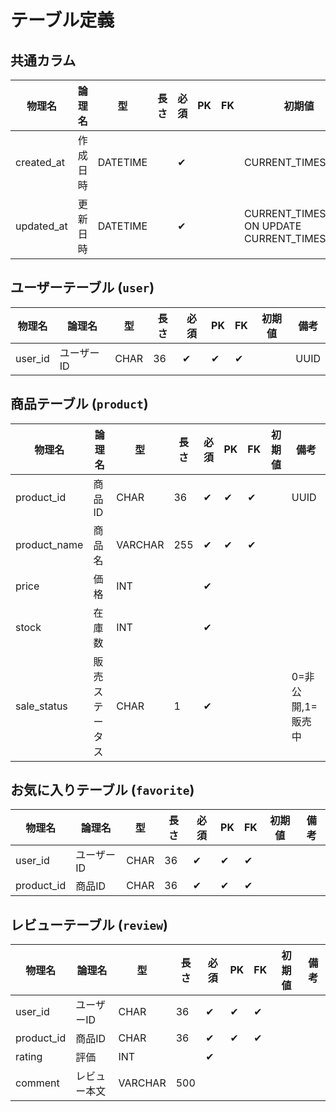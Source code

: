 # テーブル定義 
## 共通カラム

| 物理名      | 論理名   | 型        | 長さ | 必須 | PK | FK | 初期値                                   | 備考 |
|-------------|----------|-----------|------|------|----|----|------------------------------------------|------|
| created_at  | 作成日時 | DATETIME  |      | ✔    |    |    | CURRENT_TIMESTAMP                        | |
| updated_at  | 更新日時 | DATETIME  |      | ✔    |    |    | CURRENT_TIMESTAMP ON UPDATE CURRENT_TIMESTAMP |  |

## ユーザーテーブル (`user`)

| 物理名      | 論理名   | 型        | 長さ | 必須 | PK | FK | 初期値         | 備考 |
|-------------|----------|-----------|------|------|----|----|--------------|------|
| user_id | ユーザーID | CHAR | 36 | ✔ | ✔ | ✔|  |UUID  |

## 商品テーブル (`product`)

| 物理名      | 論理名   | 型        | 長さ | 必須 | PK | FK | 初期値         | 備考 |
|-------------|----------|-----------|------|------|----|----|--------------|------|
| product_id | 商品ID | CHAR | 36 | ✔ | ✔ | ✔|  | UUID |
| product_name | 商品名 | VARCHAR | 255 | ✔ | ✔ | ✔|  |  |
| price | 価格 | INT  |  | ✔ |  | |  |  |
| stock | 在庫数 | INT  |  | ✔ |  | |  |  |
| sale_status | 販売ステータス | CHAR | 1 | ✔ |  | |  | 0=非公開,1=販売中 |

## お気に入りテーブル (`favorite`)

| 物理名      | 論理名   | 型        | 長さ | 必須 | PK | FK | 初期値         | 備考 |
|-------------|----------|-----------|------|------|----|----|--------------|------|
| user_id | ユーザーID | CHAR | 36 | ✔ | ✔ | ✔|  |  |
| product_id | 商品ID | CHAR | 36 | ✔ | ✔ | ✔|  |  |

## レビューテーブル (`review`)

| 物理名      | 論理名   | 型        | 長さ | 必須 | PK | FK | 初期値         | 備考 |
|-------------|----------|-----------|------|------|----|----|--------------|------|
| user_id | ユーザーID | CHAR | 36 | ✔ | ✔ | ✔|  |  |
| product_id | 商品ID | CHAR | 36 | ✔ | ✔ | ✔|  |  |
| rating | 評価 | INT  |  | ✔ |  | |  |  |
| comment | レビュー本文 | VARCHAR | 500 |  |  | |